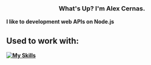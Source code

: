 <div align="center">
   <h3>What's Up? I'm <b>Alex Cernas<b>.</h3>
</div>

I like to development web APIs on Node.js

## Used to work with:
[![My Skills](https://skillicons.dev/icons?i=react,nodejs,mongodb,js,html,css)](https://skillicons.dev)

